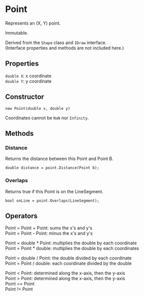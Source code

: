# Point

Represents an (X, Y) point.

Immutable.

Derived from the `Shape` class and `IDraw` interface.  
(Interface properties and methods are not included here.)  

## Properties

`double X`: x coordinate  
`double Y`: y coordinate  

## Constructor

`new Point(double x, double y)`

Coordinates cannot be `NaN` nor `Infinity`.

## Methods

### Distance

Returns the distance between this Point and Point B.

`double distance = point.Distance(Point b);`

### Overlaps

Returns true if this Point is on the LineSegment.

`bool onLine = point.Overlaps(LineSegment);`

## Operators

Point = Point + Point: sums the x's and y's  
Point = Point - Point: minus the x's and y's  

Point = double * Point: multiplies the double by each coordinate  
Point = Point * double: multiplies the double by each coordinates  

Point = double / Point: the double divided by each coordinate  
Point = Point / double: each coordinate divided by the double  

Point < Point: determined along the x-axis, then the y-axis  
Point > Point: determined along the x-axis, then the y-axis  
Point == Point  
Point != Point  
